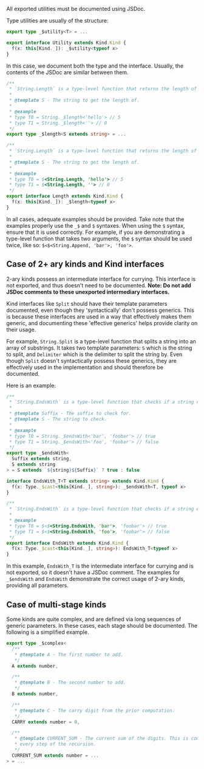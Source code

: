 All exported utilities must be documented using JSDoc.

Type utilities are usually of the structure:

```ts
export type _$utility<T> = ...

export interface Utility extends Kind.Kind {
  f(x: this[Kind._]): _$utility<typeof x>
}
```

In this case, we document both the type and the interface. Usually, the contents of the JSDoc are similar between them.

```ts
/**
 * `String.Length` is a type-level function that returns the length of a string.
 * 
 * @template S - The string to get the length of.
 * 
 * @example
 * type T0 = String._$length<'hello'> // 5
 * type T1 = String._$length<''> // 0
 */
export type _$length<S extends string> = ...

/**
 * `String.Length` is a type-level function that returns the length of a string.
 * 
 * @template S - The string to get the length of.
 * 
 * @example
 * type T0 = $<String.Length, 'hello'> // 5
 * type T1 = $<String.Length, ''> // 0
 */
export interface Length extends Kind.Kind {
  f(x: this[Kind._]): _$length<typeof x>
}
```

In all cases, adequate examples should be provided. Take note that the examples properly use the `_$` and `$` syntaxes. When using the `$` syntax, ensure that it is used correctly. For example, if you are demonstrating a type-level function that takes two arguments, the `$` syntax should be used twice, like so: `$<$<String.Append, 'bar'>, 'foo'>`.

## Case of 2+ ary kinds and Kind interfaces

2-ary kinds possess an intermediate interface for currying. This interface is not exported, and thus doesn't need to be documented. **Note: Do not add JSDoc comments to these unexported intermediary interfaces.**

Kind interfaces like `Split` should have their template parameters documented, even though they 'syntactically' don't possess generics. This is because these interfaces are used in a way that effectively makes them generic, and documenting these 'effective generics' helps provide clarity on their usage.

For example, `String.Split` is a type-level function that splits a string into an array of substrings. It takes two template parameters: `S` which is the string to split, and `Delimiter` which is the delimiter to split the string by. Even though `Split` doesn't syntactically possess these generics, they are effectively used in the implementation and should therefore be documented.

Here is an example:

```ts
/**
 * `String.EndsWith` is a type-level function that checks if a string ends with a given suffix.
 * 
 * @template Suffix - The suffix to check for.
 * @template S - The string to check.
 * 
 * @example
 * type T0 = String._$endsWith<'bar', 'foobar'> // true
 * type T1 = String._$endsWith<'foo', 'foobar'> // false
 */
export type _$endsWith<
  Suffix extends string,
  S extends string
> = S extends `${string}${Suffix}` ? true : false

interface EndsWith_T<T extends string> extends Kind.Kind {
  f(x: Type._$cast<this[Kind._], string>): _$endsWith<T, typeof x>
}

/**
 * `String.EndsWith` is a type-level function that checks if a string ends with a given suffix.
 * 
 * @example
 * type T0 = $<$<String.EndsWith, 'bar'>, 'foobar'> // true
 * type T1 = $<$<String.EndsWith, 'foo'>, 'foobar'> // false
 */
export interface EndsWith extends Kind.Kind {
  f(x: Type._$cast<this[Kind._], string>): EndsWith_T<typeof x>
}
```

In this example, `EndsWith_T` is the intermediate interface for currying and is not exported, so it doesn't have a JSDoc comment. The examples for `_$endsWith` and `EndsWith` demonstrate the correct usage of 2-ary kinds, providing all parameters.

## Case of multi-stage kinds

Some kinds are quite complex, and are defined via long sequences of generic parameters. In these cases, each stage should be documented. The following is  a simplified example.

```ts
export type _$complex<
  /**
   * @template A - The first number to add.
   */
  A extends number,

  /**
   * @template B - The second number to add.
   */
  B extends number,

  /**
   * @template C - The carry digit from the prior computation.
   */
  CARRY extends number = 0,

  /**
   * @template CURRENT_SUM - The current sum of the digits. This is computed on
   * every step of the recursion.
   */
  CURRENT_SUM extends number = ...
> = ...
```
